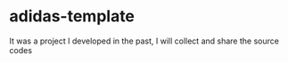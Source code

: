 # adidas-template
It was a project I developed in the past, I will collect and share the source codes
